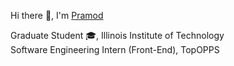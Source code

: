 Hi there 👋, I'm <a href="https://www.linkedin.com/in/pramodpara/">Pramod</a> </br>
 
Graduate Student :mortar_board:, Illinois Institute of Technology  </br>
Software Engineering Intern (Front-End), TopOPPS
<!--
**armpod/armpod** is a ✨ _special_ ✨ repository because its `README.md` (this file) appears on your GitHub profile.

Here are some ideas to get you started:

- 🔭 I’m currently working on ...
- 🌱 I’m currently learning ...
- 👯 I’m looking to collaborate on ...
- 🤔 I’m looking for help with ...
- 💬 Ask me about ...
- 📫 How to reach me: ...
- 😄 Pronouns: ...
- ⚡ Fun fact: ...
-->
